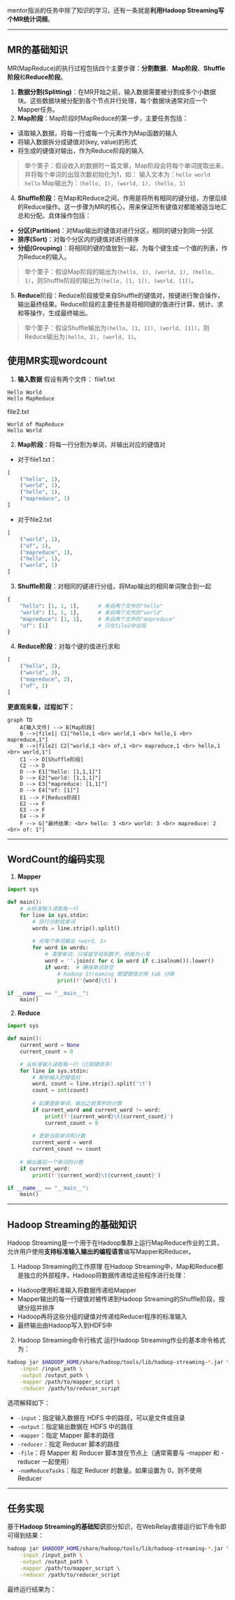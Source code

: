 mentor指派的任务中除了知识的学习，还有一条就是**利用Hadoop Streaming写个MR统计词频**。

---

## MR的基础知识
MR(MapReduce)的执行过程包括四个主要步骤：**分割数据**、**Map阶段**、**Shuffle阶段**和**Reduce阶段**。
1. **数据分割(Splitting)**：在MR开始之前，输入数据需要被分割成多个小数据块。这些数据块被分配到各个节点并行处理，每个数据块通常对应一个Mapper任务。
3. **Map阶段**：Map阶段时MapReduce的第一步，主要任务包括：
- 读取输入数据，将每一行或每一个元素作为Map函数的输入
- 将输入数据拆分成键值对(key, value)的形式
- 将生成的键值对输出，作为Reduce阶段的输入
> 举个栗子：假设收入的数据时一篇文章，Map阶段会将每个单词提取出来，并将每个单词的出现次数初始化为1，如：
输入文本为：`hello world hello` 
Map输出为：`(hello, 1), (world, 1), (hello, 1)` 
4. **Shuffle阶段**：在Map和Reduce之间，作用是将所有相同的键分组，方便后续的Reduce操作。这一步骤为MR的核心，用来保证所有键值对都能被适当地汇总和分配。具体操作包括：
- **分区(Partition)**：对Map输出的键值对进行分区，相同的键分到同一分区
- **排序(Sort)**：对每个分区内的键值对进行排序
- **分组(Grouping)**：将相同的键的值放到一起，为每个键生成一个值的列表，作为Reduce的输入。
> 举个栗子：假设Map阶段的输出为`(hello, 1), (world, 1), (hello, 1)`，则Shuffle阶段的输出为`(hello, [1, 1]), (world, [1])`。
5. **Reduce**阶段：Reduce阶段接受来自Shuffle的键值对，按键进行聚合操作，输出最终结果。Reduce阶段的主要任务是将相同键的值进行计算、统计、求和等操作，生成最终输出。
> 举个栗子：假设Shuffle输出为`(hello, [1, 1]), (world, [1])`，则Reduce输出为`(hello, 2), (world, 1)`。

## 使用MR实现wordcount
1. **输入数据**
假设有两个文件：
file1.txt
```plaintext
Hello World
Hello MapReduce
```
file2.txt
```plaintext
World of MapReduce
Hello World
```
2. **Map阶段**：将每一行分割为单词，并输出对应的键值对
- 对于file1.txt：
```python
[
    ("hello", 1),
    ("world", 1),
    ("hello", 1),
    ("mapreduce", 1)
]
```
- 对于file2.txt
```python
[
    ("world", 1),
    ("of", 1),
    ("mapreduce", 1),
    ("hello", 1),
    ("world", 1)
]
```

3. **Shuffle阶段**：对相同的键进行分组，将Map输出的相同单词聚合到一起
```python
{
    "hello": [1, 1, 1],      # 来自两个文件的"hello"
    "world": [1, 1, 1],      # 来自两个文件的"world"
    "mapreduce": [1, 1],     # 来自两个文件的"mapreduce"
    "of": [1]                # 只在file2中出现
}
```
4. **Reduce阶段**：对每个键的值进行求和
```python
[
    ("hello", 3),
    ("world", 3),
    ("mapreduce", 2),
    ("of", 1)
]
```
**更直观来看，过程如下：**
```mermaid
graph TD
    A[输入文件] --> B[Map阶段]
    B -->|file1| C1["hello,1 <br> world,1 <br> hello,1 <br> mapreduce,1"]
    B -->|file2| C2["world,1 <br> of,1 <br> mapreduce,1 <br> hello,1 <br> world,1"]
    C1 --> D[Shuffle阶段]
    C2 --> D
    D --> E1["hello: [1,1,1]"]
    D --> E2["world: [1,1,1]"]
    D --> E3["mapreduce: [1,1]"]
    D --> E4["of: [1]"]
    E1 --> F[Reduce阶段]
    E2 --> F
    E3 --> F
    E4 --> F
    F --> G["最终结果: <br> hello: 3 <br> world: 3 <br> mapreduce: 2 <br> of: 1"]
```
---

## WordCount的编码实现
1. **Mapper**
```python
import sys

def main():
    # 从标准输入读取每一行
    for line in sys.stdin:
        # 将行分割成单词
        words = line.strip().split()
        
        # 对每个单词输出 <word, 1>
        for word in words:
            # 清理单词，只保留字母和数字，转换为小写
            word = ''.join(c for c in word if c.isalnum()).lower()
            if word:  # 确保单词非空
                # Hadoop Streaming 期望键值对用 tab 分隔
                print(f'{word}\t1')

if __name__ == "__main__":
    main()
```
2. **Reduce**
```python
import sys

def main():
    current_word = None
    current_count = 0

    # 从标准输入读取每一行（已按键排序）
    for line in sys.stdin:
        # 解析输入的键值对
        word, count = line.strip().split('\t')
        count = int(count)
        
        # 如果是新单词，输出之前累积的计数
        if current_word and current_word != word:
            print(f'{current_word}\t{current_count}')
            current_count = 0
        
        # 更新当前单词和计数
        current_word = word
        current_count += count
    
    # 输出最后一个单词的计数
    if current_word:
        print(f'{current_word}\t{current_count}')

if __name__ == "__main__":
    main()
```

---

## Hadoop Streaming的基础知识
Hadoop Streaming是一个用于在Hadoop集群上运行MapReduce作业的工具，允许用户使用**支持标准输入输出的编程语言**编写Mapper和Reducer。
1. Hadoop Streaming的工作原理
在Hadoop Streaming中，Map和Reduce都是独立的外部程序，Hadoop将数据传递给这些程序进行处理：
- Hadoop使用标准输入将数据传递给Mapper
- Mapper输出的每一行键值对被传递到Hadoop Streaming的Shuffle阶段，按键分组并排序
- Hadoop再将这些分组的键值对传递给Reducer程序的标准输入
- 最终输出由Hadoop写入到HDFS中
2. Hadoop Streaming命令行格式
运行Hadoop Streaming作业的基本命令格式为：
```bash
hadoop jar $HADOOP_HOME/share/hadoop/tools/lib/hadoop-streaming-*.jar \
    -input /input_path \
    -output /output_path \
    -mapper /path/to/mapper_script \
    -reducer /path/to/reducer_script
```
选项解释如下：
- `-input`：指定输入数据在 HDFS 中的路径，可以是文件或目录
- `-output`：指定输出数据在 HDFS 中的路径
- `-mapper`：指定 Mapper 脚本的路径
- `-reducer`：指定 Reducer 脚本的路径
- `-file`：将 Mapper 和 Reducer 脚本放在节点上（通常需要与 -mapper 和 -reducer 一起使用）
- `-numReduceTasks`：指定 Reducer 的数量。如果设置为 0，则不使用 Reducer

---

## 任务实现
基于**Hadoop Streaming的基础知识**部分知识，在WebRelay直接运行如下命令即可得到结果：
```bash
hadoop jar $HADOOP_HOME/share/hadoop/tools/lib/hadoop-streaming-*.jar \
    -input /input_path \
    -output /output_path \
    -mapper /path/to/mapper_script \
    -reducer /path/to/reducer_script
```
最终运行结果为：
